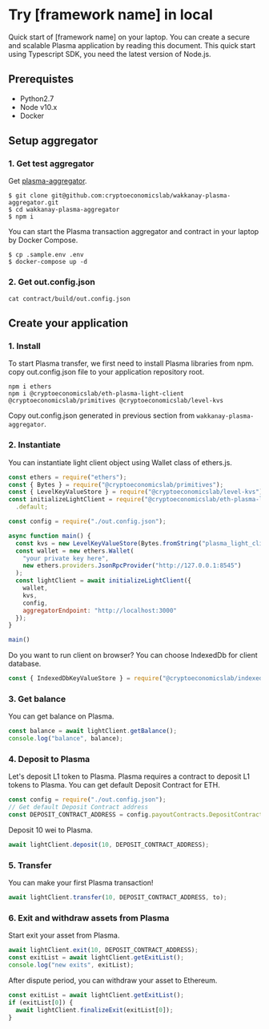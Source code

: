 # Try [framework name] in local
Quick start of [framework name] on your laptop.
You can create a secure and scalable Plasma application by reading this document.
This quick start using Typescript SDK, you need the latest version of Node.js.

## Prerequistes
- Python2.7
- Node v10.x
- Docker  

## Setup aggregator

### 1. Get test aggregator

Get [plasma-aggregator](https://github.com/cryptoeconomicslab/wakkanay-plasma-aggregator).

```
$ git clone git@github.com:cryptoeconomicslab/wakkanay-plasma-aggregator.git
$ cd wakkanay-plasma-aggregator
$ npm i
```

You can start the Plasma transaction aggregator and contract in your laptop by Docker Compose.

```
$ cp .sample.env .env
$ docker-compose up -d
```

### 2. Get out.config.json

```
cat contract/build/out.config.json
```

## Create your application

### 1. Install

To start Plasma transfer, we first need to install Plasma libraries from npm.  
copy out.config.json file to your application repository root.

```
npm i ethers
npm i @cryptoeconomicslab/eth-plasma-light-client @cryptoeconomicslab/primitives @cryptoeconomicslab/level-kvs
```

Copy out.config.json generated in previous section from `wakkanay-plasma-aggregator`.

### 2. Instantiate

You can instantiate light client object using Wallet class of ethers.js.

```javascript
const ethers = require("ethers");
const { Bytes } = require("@cryptoeconomicslab/primitives");
const { LevelKeyValueStore } = require("@cryptoeconomicslab/level-kvs");
const initializeLightClient = require("@cryptoeconomicslab/eth-plasma-light-client")
  .default;

const config = require("./out.config.json");

async function main() {
  const kvs = new LevelKeyValueStore(Bytes.fromString("plasma_light_client"));
  const wallet = new ethers.Wallet(
    "your private key here",
    new ethers.providers.JsonRpcProvider("http://127.0.0.1:8545")
  );
  const lightClient = await initializeLightClient({
    wallet,
    kvs,
    config,
    aggregatorEndpoint: "http://localhost:3000"
  });
}

main()
```

Do you want to run client on browser? You can choose IndexedDb for client database.

```javascript
const { IndexedDbKeyValueStore } = require("@cryptoeconomicslab/indexeddb-kvs");
```

### 3. Get balance

You can get balance on Plasma.

```javascript
const balance = await lightClient.getBalance();
console.log("balance", balance);
```

### 4. Deposit to Plasma

Let's deposit L1 token to Plasma.
Plasma requires a contract to deposit L1 tokens to Plasma.
You can get default Deposit Contract for ETH.

```javascript
const config = require("./out.config.json");
// Get default Deposit Contract address
const DEPOSIT_CONTRACT_ADDRESS = config.payoutContracts.DepositContract;
```

Deposit 10 wei to Plasma.

```javascript
await lightClient.deposit(10, DEPOSIT_CONTRACT_ADDRESS);
```

### 5. Transfer

You can make your first Plasma transaction!

```javascript
await lightClient.transfer(10, DEPOSIT_CONTRACT_ADDRESS, to);
```

### 6. Exit and withdraw assets from Plasma

Start exit your asset from Plasma.

```javascript
await lightClient.exit(10, DEPOSIT_CONTRACT_ADDRESS);
const exitList = await lightClient.getExitList();
console.log("new exits", exitList);
```

After dispute period, you can withdraw your asset to Ethereum.

```javascript
const exitList = await lightClient.getExitList();
if (exitList[0]) {
  await lightClient.finalizeExit(exitList[0]);
}
```
